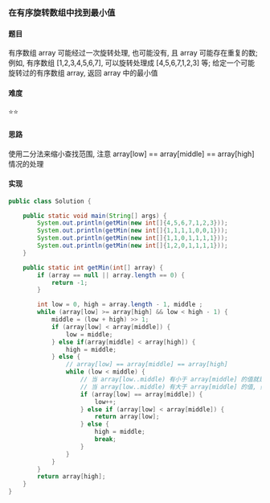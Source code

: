 ### 在有序旋转数组中找到最小值

#### 题目
有序数组 array 可能经过一次旋转处理, 也可能没有, 且 array 可能存在重复的数; 例如, 有序数组 [1,2,3,4,5,6,7], 可以旋转处理成 [4,5,6,7,1,2,3] 等; 给定一个可能旋转过的有序数组 array, 返回 array 中的最小值

#### 难度
:star::star:

#### 思路
使用二分法来缩小查找范围, 注意 array[low] == array[middle] == array[high] 情况的处理

#### 实现
```Java
public class Solution {

    public static void main(String[] args) {
        System.out.println(getMin(new int[]{4,5,6,7,1,2,3}));
        System.out.println(getMin(new int[]{1,1,1,1,0,0,1}));
        System.out.println(getMin(new int[]{1,1,0,1,1,1,1}));
        System.out.println(getMin(new int[]{1,2,0,1,1,1,1}));
    }

    public static int getMin(int[] array) {
        if (array == null || array.length == 0) {
            return -1;
        }

        int low = 0, high = array.length - 1, middle ;
        while (array[low] >= array[high] && low < high - 1) {
            middle = (low + high) >> 1;
            if (array[low] < array[middle]) {
                low = middle;
            } else if(array[middle] < array[high]) {
                high = middle;
            } else {
                // array[low] == array[middle] == array[high]
                while (low < middle) {
                    // 当 array[low..middle) 有小于 array[middle] 的值就是最小值
                    // 当 array[low..middle) 有大于 array[middle] 的值, 则说明 array[middle..high] 的值都相等
                    if (array[low] == array[middle]) {
                        low++;
                    } else if (array[low] < array[middle]) {
                        return array[low];
                    } else {
                        high = middle;
                        break;
                    }
                }
            }
        }
        return array[high];
    }
}
```
